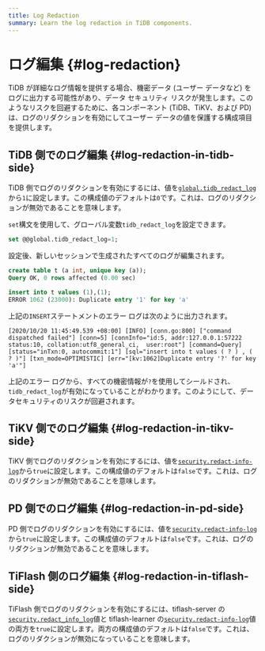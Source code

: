 ```yaml
---
title: Log Redaction
summary: Learn the log redaction in TiDB components.
---
```


# ログ編集 {#log-redaction}

TiDB が詳細なログ情報を提供する場合、機密データ (ユーザー データなど) をログに出力する可能性があり、データ セキュリティ リスクが発生します。このようなリスクを回避するために、各コンポーネント (TiDB、TiKV、および PD) は、ログのリダクションを有効にしてユーザー データの値を保護する構成項目を提供します。

## TiDB 側でのログ編集 {#log-redaction-in-tidb-side}

TiDB 側でログのリダクションを有効にするには、値を[`global.tidb_redact_log`](/system-variables.md#tidb_redact_log)から`1`に設定します。この構成値のデフォルトは`0`です。これは、ログのリダクションが無効であることを意味します。

`set`構文を使用して、グローバル変数`tidb_redact_log`を設定できます。


```sql
set @@global.tidb_redact_log=1;
```

設定後、新しいセッションで生成されたすべてのログが編集されます。

```sql
create table t (a int, unique key (a));
Query OK, 0 rows affected (0.00 sec)

insert into t values (1),(1);
ERROR 1062 (23000): Duplicate entry '1' for key 'a'
```

上記の`INSERT`ステートメントのエラー ログは次のように出力されます。

```
[2020/10/20 11:45:49.539 +08:00] [INFO] [conn.go:800] ["command dispatched failed"] [conn=5] [connInfo="id:5, addr:127.0.0.1:57222 status:10, collation:utf8_general_ci,  user:root"] [command=Query] [status="inTxn:0, autocommit:1"] [sql="insert into t values ( ? ) , ( ? )"] [txn_mode=OPTIMISTIC] [err="[kv:1062]Duplicate entry '?' for key 'a'"]
```

上記のエラー ログから、すべての機密情報が`?`を使用してシールドされ、 `tidb_redact_log`が有効になっていることがわかります。このようにして、データセキュリティのリスクが回避されます。

## TiKV 側でのログ編集 {#log-redaction-in-tikv-side}

TiKV 側でログのリダクションを有効にするには、値を[`security.redact-info-log`](/tikv-configuration-file.md#redact-info-log-new-in-v408)から`true`に設定します。この構成値のデフォルトは`false`です。これは、ログのリダクションが無効であることを意味します。

## PD 側でのログ編集 {#log-redaction-in-pd-side}

PD 側でログのリダクションを有効にするには、値を[`security.redact-info-log`](/pd-configuration-file.md#redact-info-log-new-in-v50)から`true`に設定します。この構成値のデフォルトは`false`です。これは、ログのリダクションが無効であることを意味します。

## TiFlash 側のログ編集 {#log-redaction-in-tiflash-side}

TiFlash 側でログのリダクションを有効にするには、tiflash-server の[`security.redact_info_log`](/tiflash/tiflash-configuration.md#configure-the-tiflashtoml-file)値と tiflash-learner の[`security.redact-info-log`](/tiflash/tiflash-configuration.md#configure-the-tiflash-learnertoml-file)値の両方を`true`に設定します。両方の構成値のデフォルトは`false`です。これは、ログのリダクションが無効になっていることを意味します。
